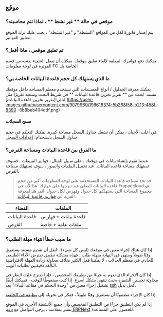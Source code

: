 ## موقع

### موقعي في حالة ** غير نشط ** ، لماذا تتم محاسبته؟

يتم إصدار فاتورة لكل من المواقع "النشطة" و "غير النشطة" ، يجب عليك ترك الموقع لتعليق الفواتير.

### تم تعليق موقعي ، ماذا أفعل؟

يمكنك دفع فواتيرك المعلقة لإلغاء تعليق موقعك. يمكنك أن تفعل الشيء نفسه من قسم الفوترة في لوحة معلومات FC الخاصة بك

### ما الذي يستهلك كل حجم قاعدة البيانات الخاصة بي؟

يمكنك معرفة الجداول / أنواع المستندات التي تستخدم معظم المساحة داخل موقعك نفسه. ابحث عن ** تقرير تخزين قاعدة البيانات ** في شريط البحث وستجد تقريرًا مثل التالي![تقرير تخزين قاعدة البيانات](https://user-images.githubusercontent.com/9079960/196618374-5b268f58-b213-458f-8390 -8b8beb404cdf.png)

#### مسح السجلات

في أغلب الأحيان ، يمكن أن تشغل جداول السجل مساحة كبيرة. يمكنك التحكم في حجم جداول السجل باستخدام: [إعدادات السجل](https://docs.erpnext.com/log-settings)

### ما الفرق بين قاعدة البيانات ومساحة القرص؟

عندما تقوم بإنشاء بيانات في موقعك ، على سبيل المثال ، فواتير المبيعات ، فسوف تستهلك مساحة قاعدة البيانات. عند تحميل الملفات والصور ، سوف تستهلك مساحة القرص.

> قد تجد مساحة قاعدة البيانات المستخدمة على لوحة المعلومات أكبر من حجم قاعدة البيانات الفعلي عند تنزيلها على جهازك. هذا لأنه في Frappecloud هو مجموع المساحة التي يستهلكها كل جدول وفهرس لكل جدول. انقر هنا لمعرفة المزيد عن [فهارس قاعدة البيانات](https://www.codecademy.com/article/sql-indexes).

| الفضاء | الملفات |
| --- | --- |
| قاعدة البيانات | قاعدة بيانات + فهارس |
| القرص | ملفات عامة + خاصة |

### ما سبب خطأ انتهاء مهلة الطلب؟

إذا كان هناك إجراء معين في موقعك (ليس كل شيء) ، لنقل أن تقديم مستند يستغرق وقتًا طويلاً وينتهي في النهاية بمهلة طلب ، فهذه مشكلة تطبيق تفترض الأداء الطبيعي للخادم. في معظم الحالات ، لا يمكننا فعل الكثير بخلاف محاولة زيادة المهلة الافتراضية البالغة دقيقتين لطلبات الويب.

إذا كان الإجراء الذي تقوم به جزءًا من تطبيقك المخصص ، فإننا نقترح عليك النظر في محاولة تحسين الشفرة بحيث تنتهي بشكل أسرع. إذا كنت مضغوطًا للوقت ، فيمكنك أيضًا تشغيل إجراء معين من "وحدة التحكم في مقاعد البدلاء" بعد [ssh](https://frappecloud.com/docs/benches/ssh) كحل بديل.

إذا كان الإجراء مضمونًا أن يستغرق وقتًا طويلاً ، ففكر في تحويله إلى [وظيفة في الخلفية](https://frappeframework.com/docs/v14/user/en/guides/app-development/running-background-jobs).

إذا لم يكن التطبيق جزءًا من التطبيق المخصص وأن جميع الأنشطة الأخرى في الموقع تسير بسلاسة ، يرجى التواصل مع [دعم ERPNext](https://hisabcloud.com/pricing) للحصول على المساعدة.